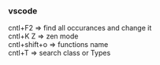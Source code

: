 ### vscode 
cntl+F2 => find all occurances and change it     
cntl+K Z => zen mode    
cntl+shift+o => functions name  
cntl+T => search class or Types


